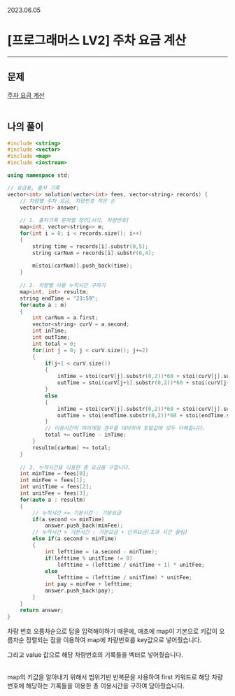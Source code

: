 2023.06.05

# __[프로그래머스 LV2] 주차 요금 계산__

----

## __문제__

[주차 요금 계산](https://school.programmers.co.kr/learn/courses/30/lessons/92341)<br><Br>


## __나의 풀이__
```c++
#include <string>
#include <vector>
#include <map>
#include <iostream>

using namespace std;

// 요금표, 출차 기록
vector<int> solution(vector<int> fees, vector<string> records) {
    // 차량별 주차 요금, 차량번호 작은 순
    vector<int> answer;
    
    // 1. 출차기록 문자열 정리[시각, 차량번호]
    map<int, vector<string>> m;
    for(int i = 0; i < records.size(); i++)
    {
        string time = records[i].substr(0,5);
        string carNum = records[i].substr(6,4);
    
        m[stoi(carNum)].push_back(time);
    }
    
    // 2. 차량별 이용 누적시간 구하기
    map<int, int> resultm;
    string endTime = "23:59";
    for(auto a : m)
    {
        int carNum = a.first;
        vector<string> curV = a.second;
        int inTime;
        int outTime;
        int total = 0;
        for(int j = 0; j < curV.size(); j+=2)
        {
            if(j+1 < curV.size())
            {
                inTime = stoi(curV[j].substr(0,2))*60 + stoi(curV[j].substr(3,2));
                outTime = stoi(curV[j+1].substr(0,2))*60 + stoi(curV[j+1].substr(3,2));
            }
            else
            {
                inTime = stoi(curV[j].substr(0,2))*60 + stoi(curV[j].substr(3,2));
                outTime = stoi(endTime.substr(0,2))*60 + stoi(endTime.substr(3,2));            
            }
            // 이용시간이 여러개일 경우를 대비하여 토탈값에 모두 더해줍니다.
            total += outTime - inTime;
        }
        resultm[carNum] += total;
    }
    
    // 3. 누적시간을 이용한 총 요금을 구합니다.
    int minTime = fees[0];
    int minFee = fees[1];
    int unitTime = fees[2];
    int unitFee = fees[3];
    for(auto a : resultm)
    {
        // 누적시간 <= 기본시간 : 기본요금
        if(a.second <= minTime)
            answer.push_back(minFee);
        // 누적시간 > 기본시간 : 기본요금 + 단위요금(초과 시간 올림)
        else if(a.second > minTime)
        {
            int lefttime = (a.second - minTime);
            if(lefttime % unitTime != 0)
                lefttime = (lefttime / unitTime + 1) * unitFee;
            else
                lefttime = (lefttime / unitTime) * unitFee;
            int pay = minFee + lefttime;
            answer.push_back(pay);
        }
    }
    return answer;
}
```

차량 번호 오름차순으로 답을 입력해야하기 때문에, 애초에 map이 기본으로 키값이 오름차순 정렬되는 점을 이용하여 map에 차량번호를 key값으로 넣어줬습니다.

그리고 value 값으로 해당 차량번호의 기록들을 벡터로 넣어줬습니다.<br><BR>

map의 키값을 알아내기 위해서 범위기반 반복문을 사용하여 first 키워드로 해당 차량번호에 해당하는 기록들을 이용한 총 이용시간을 구하여 담아줬습니다.

